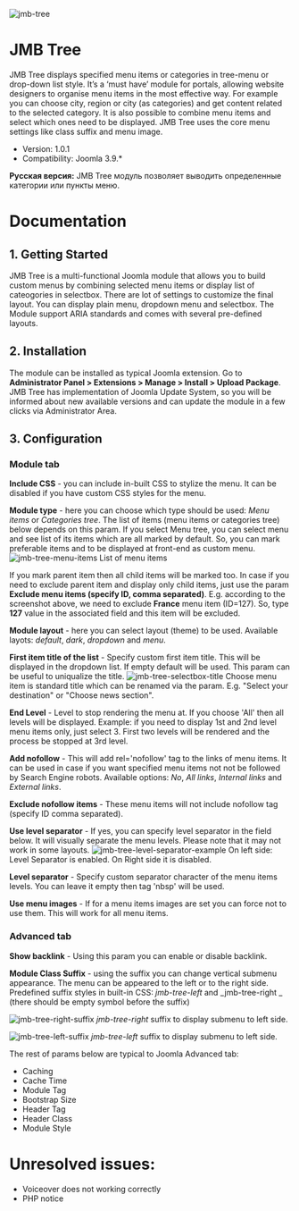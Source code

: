 ![jmb-tree](https://user-images.githubusercontent.com/3432048/163677624-5c809b2d-c941-4a62-aaa8-3caa11a11e44.jpeg)

JMB Tree
========
JMB Tree displays specified menu items or categories in tree-menu or drop-down list style. It’s a ‘must have’ module for portals, allowing website designers to organise menu items in the most effective way. For example you can choose city, region or city (as categories) and get content related to the selected category. It is also possible to combine menu items and select which ones need to be displayed. JMB Tree uses the core menu settings like class suffix and menu image.

- Version: 1.0.1
- Compatibility: Joomla 3.9.*

**Русская версия:** JMB Tree модуль позволяет выводить определенные категории или пункты меню.


Documentation
============

## 1. Getting Started
JMB Tree is a multi-functional Joomla module that allows you to build custom menus by combining selected menu items or display list of cateogories in selectbox. There are lot of settings to customize the final layout. You can display plain menu, dropdown menu and selectbox. The Module support ARIA standards and comes with several pre-defined layouts.

## 2. Installation
The module can be installed as typical Joomla extension. Go to <b>Administrator Panel > Extensions > Manage > Install > Upload Package</b>.
JMB Tree has implementation of Joomla Update System, so you will be informed about new available versions and can update the module in a few clicks via Administrator Area.

## 3. Configuration
### Module tab
**Include CSS** - you can include in-built CSS to stylize the menu. It can be disabled if you have custom CSS styles for the menu.

**Module type** - here you can choose which type should be used: _Menu items_ or _Categories tree_. The list of items (menu items or categories tree) below depends on this param. If you select Menu tree, you can select menu and see list of its items which are all marked by default. So, you can mark preferable items and to be displayed at front-end as custom menu. 
![jmb-tree-menu-items](https://user-images.githubusercontent.com/3432048/163677007-e8e1d312-3f95-4103-8903-26991cfe4c9f.png)
	List of menu items

If you mark parent item then all child items will be marked too. In case if you need to exclude parent item and display only child items, just use the param **Exclude menu items (specify ID, comma separated)**. 
E.g. according to the screenshot above, we need to exclude **France** menu item (ID=127). So, type **127** value in the associated field and this item will be excluded.

**Module layout** - here you can select layout (theme) to be used. Available layots: _default_, _dark_, _dropdown_ and _menu_.

**First item title of the list** - Specify custom first item title. This will be displayed in the dropdown list. If empty default will be used. This param can be useful to uniqualize the title. 
![jmb-tree-selectbox-title](https://user-images.githubusercontent.com/3432048/163677027-5f2449ae-bc20-4212-835d-97e73895e50f.png)
Choose menu item is standard title which can be renamed via the param. E.g. "Select your destination" or "Choose news section".

**End Level** - Level to stop rendering the menu at. If you choose 'All' then all levels will be displayed.
Example: if you need to display 1st and 2nd level menu items only, just select 3. First two levels will be rendered and the process be stopped at 3rd level.

**Add nofollow** - This will add rel='nofollow' tag to the links of menu items. It can be used in case if you want specified menu items not not be followed by Search Engine robots. Available options: _No_, _All links_, _Internal links_ and _External links_.

**Exclude nofollow items** - These menu items will not include nofollow tag (specify ID comma separated).

**Use level separator** - If yes, you can specify level separator in the field below. It will visually separate the menu levels. Please note that it may not work in some layouts.
![jmb-tree-level-separator-example](https://user-images.githubusercontent.com/3432048/163677042-d0274128-a167-4e32-955e-1578cad3da50.png)
On left side: Level Separator is enabled. On Right side it is disabled.

**Level separator** - Specify custom separator character of the menu items levels. You can leave it empty then tag 'nbsp' will be used.

**Use menu images** - If for a menu items images are set you can force not to use them. This will work for all menu items.

### Advanced tab
**Show backlink** - Using this param you can enable or disable backlink.

**Module Class Suffix** - using the suffix you can change vertical submenu appearance. The menu can be appeared to the left or to the right side. Predefined suffix styles in built-in CSS:
 _jmb-tree-left_ and  _jmb-tree-right _ (there should be empty symbol before the suffix)

![jmb-tree-right-suffix](https://user-images.githubusercontent.com/3432048/163677068-f7d977ee-0eb5-435e-a181-6cb5b1deac32.png)
<em>jmb-tree-right</em> suffix to display submenu to left side.

![jmb-tree-left-suffix](https://user-images.githubusercontent.com/3432048/163677082-9d615c80-c5a7-410e-a06e-880c50cf18d2.png)
<em>jmb-tree-left</em> suffix to display submenu to left side.

The rest of params below are typical to Joomla Advanced tab:
* Caching
* Cache Time
* Module Tag
* Bootstrap Size
* Header Tag
* Header Class
* Module Style


Unresolved issues:
==================
- Voiceover does not working correctly
- PHP notice
